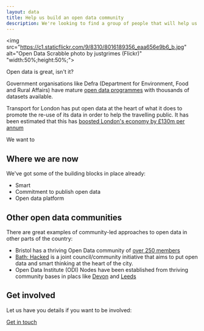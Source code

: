```yaml
---
layout: data
title: Help us build an open data community
description: We're looking to find a group of people that will help us guide our work on open data
---
```

<img src="https://c1.staticflickr.com/9/8310/8016189356_eaa656e9b6_b.jpg" alt="Open Data Scrabble photo by justgrimes (Flickr)" "width:50%;height:50%;">

Open data is great, isn't it? 

Government organisations like Defra (Department for Environment, Food and Rural Affairs) have mature [open data programmes](https://defradigital.blog.gov.uk/about-defras-data-programme/) with thousands of datasets available.

Transport for London has put open data at the heart of what it does to promote the re-use of its data in order to help the travelling public. It has been estimated that this has [boosted London's economy by £130m per annum](https://tfl.gov.uk/info-for/media/press-releases/2017/october/tfl-s-free-open-data-boosts-london-s-economy)

We want to 

## Where we are now
We've got some of the building blocks in place already: 

* Smart 
* Commitment to publish open data
* Open data platform

## Other open data communities
There are great examples of community-led approaches to open data in other parts of the country:
* Bristol has a thriving Open Data community of [over 250 members](https://www.meetup.com/Bristol_Open_Data/) 
* [Bath: Hacked](https://www.bathhacked.org/about/) is a joint council/community initiative that aims to put open data and smart thinking at the heart of the city.  
* Open Data Institute (ODI) Nodes have been established from thriving community bases in placs like [Devon](http://devon.theodi.org/devon-open-data-forum/) and [Leeds](http://odileeds.org/about/)

## Get involved
<p>Let us have you details if you want to be involved:</p>
<a class="button" href="https://docs.google.com/forms/d/e/1FAIpQLSeKukg-4UhtdNMYtyk6ul4lrylv51bvEumwjUwWBBHhr7bLZQ/viewform?usp=sf_link">Get in touch</a>

